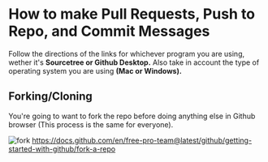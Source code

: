 <h1>How to make Pull Requests, Push to Repo, and Commit Messages</h1>
<p>Follow the directions of the links for whichever program you are using, wether it's <b>Sourcetree or Github Desktop.</b> Also take in account the type of operating
system you are using <b>(Mac or Windows).</b></p>
<h2> Forking/Cloning </h2>
<p>You're going to want to fork the repo before doing anything else in Github browser (This process is the same for everyone).</p>

![fork](https://user-images.githubusercontent.com/55995794/95892960-4838df00-0d55-11eb-97c2-1b950821274a.png)
https://docs.github.com/en/free-pro-team@latest/github/getting-started-with-github/fork-a-repo
